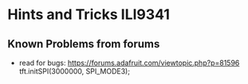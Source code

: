 # Hints and Tricks ILI9341

## Known Problems from forums

- read for bugs: https://forums.adafruit.com/viewtopic.php?p=81596
  tft.initSPI(3000000, SPI_MODE3);

